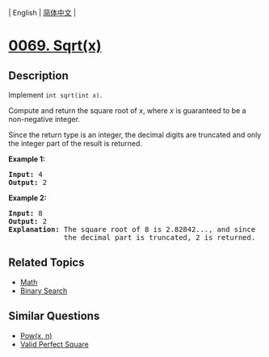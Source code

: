 
| English | [简体中文](README.md) |

# [0069. Sqrt(x)](https://leetcode-cn.com/problems/sqrtx/)

## Description

<p>Implement <code>int sqrt(int x)</code>.</p>

<p>Compute and return the square root of <em>x</em>, where&nbsp;<em>x</em>&nbsp;is guaranteed to be a non-negative integer.</p>

<p>Since the return type&nbsp;is an integer, the decimal digits are truncated and only the integer part of the result&nbsp;is returned.</p>

<p><strong>Example 1:</strong></p>

<pre>
<strong>Input:</strong> 4
<strong>Output:</strong> 2
</pre>

<p><strong>Example 2:</strong></p>

<pre>
<strong>Input:</strong> 8
<strong>Output:</strong> 2
<strong>Explanation:</strong> The square root of 8 is 2.82842..., and since 
&nbsp;            the decimal part is truncated, 2 is returned.
</pre>


## Related Topics

- [Math](https://leetcode-cn.com/tag/math)
- [Binary Search](https://leetcode-cn.com/tag/binary-search)

## Similar Questions

- [Pow(x, n)](../powx-n/README_EN.md)
- [Valid Perfect Square](../valid-perfect-square/README_EN.md)
